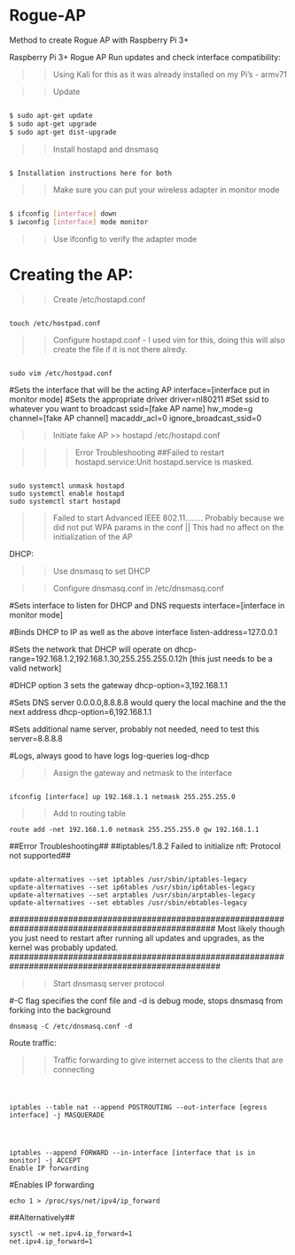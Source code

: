 # Rogue-AP
Method to create Rogue AP with Raspberry Pi 3+

Raspberry Pi 3+ Rogue AP
Run updates and check interface compatibility:

>> Using Kali for this as it was already installed on my Pi’s - armv71 

>> Update

```bash

$ sudo apt-get update
$ sudo apt-get upgrade
$ sudo apt-get dist-upgrade

```
>> Install hostapd and dnsmasq

```bash

$ Installation instructions here for both

```

>> Make sure you can put your wireless adapter in monitor mode

```bash

$ ifconfig [interface] down
$ iwconfig [interface] mode monitor

```

>> Use ifconfig to verify the adapter mode

# Creating the AP:

>> Create /etc/hostapd.conf

```

touch /etc/hostpad.conf

```

>> Configure hostapd.conf - I used vim for this, doing this will also create the file if it is not there alredy. 

```

sudo vim /etc/hostpad.conf

```

#Sets the interface that will be the acting AP
interface=[interface put in monitor mode]
#Sets the appropriate driver
driver=nl80211
#Set ssid to whatever you want to broadcast
ssid=[fake AP name]
hw_mode=g
channel=[fake AP channel]
macaddr_acl=0
ignore_broadcast_ssid=0
>> Initiate fake AP >> hostapd /etc/hostapd.conf

>>> Error Troubleshooting
##Failed to restart hostapd.service:Unit hostapd.service is masked.

```

sudo systemctl unmask hostapd
sudo systemctl enable hostapd
sudo systemctl start hostapd

```
>> Failed to start Advanced IEEE 802.11…….. Probably because we did not put WPA params in the conf || This had no affect on the initialization of the AP

DHCP:

>> Use dnsmasq to set DHCP

>> Configure dnsmasq.conf in /etc/dnsmasq.conf

#Sets interface to listen for DHCP and DNS requests
interface=[interface in monitor mode]

#Binds DHCP to IP as well as the above interface
listen-address=127.0.0.1

#Sets the network that DHCP will operate on
dhcp-range=192.168.1.2,192.168.1.30,255.255.255.0.12h [this just needs to be a valid network]

#DHCP option 3 sets the gateway
dhcp-option=3,192.168.1.1

#Sets DNS server 0.0.0.0,8.8.8.8 would query the local machine and the the next address
dhcp-option=6,192.168.1.1

#Sets additional name server, probably not needed, need to test this
server=8.8.8.8

#Logs, always good to have logs
log-queries
log-dhcp
>> Assign the gateway and netmask to the interface 

```

ifconfig [interface] up 192.168.1.1 netmask 255.255.255.0

```

>> Add to routing table

```
route add -net 192.168.1.0 netmask 255.255.255.0 gw 192.168.1.1

```
##Error Troubleshooting##
##iptables/1.8.2 Failed to initialize nft: Protocol not supported##

```

update-alternatives --set iptables /usr/sbin/iptables-legacy
update-alternatives --set ip6tables /usr/sbin/ip6tables-legacy
update-alternatives --set arptables /usr/sbin/arptables-legacy
update-alternatives --set ebtables /usr/sbin/ebtables-legacy

```

##################################################################################################
Most likely though you just need to restart after running all updates and upgrades, as the kernel
was probably updated.
###################################################################################################
>> Start dnsmasq server protocol

#-C flag specifies the conf file and -d is debug mode, stops dnsmasq from forking into the background

```
dnsmasq -C /etc/dnsmasq.conf -d

```
Route traffic:

>> Traffic forwarding to give internet access to the clients that are connecting

#
```

iptables --table nat --append POSTROUTING --out-interface [egress interface] -j MASQUERADE

```

#
```

iptables --append FORWARD --in-interface [interface that is in monitor] -j ACCEPT
Enable IP forwarding

```

#Enables IP forwarding

```
echo 1 > /proc/sys/net/ipv4/ip_forward

```

##Alternatively##

```
sysctl -w net.ipv4.ip_forward=1
net.ipv4.ip_forward=1

```
